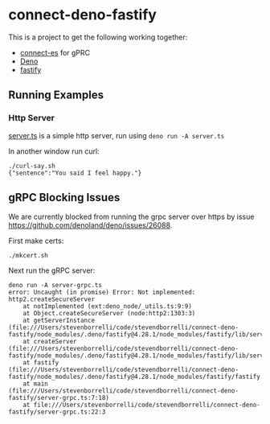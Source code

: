 # connect-deno-fastify

This is a project to get the following working together:

- [connect-es](https://connectrpc.com/docs/node/getting-started/) for gPRC
- [Deno](https://deno.com)
- [fastify](https://fastify.dev)

## Running Examples

### Http Server

[server.ts](server.ts) is a simple http server, run using `deno run -A server.ts`

In another window run curl:

```shell
./curl-say.sh 
{"sentence":"You said I feel happy."}    
```

## gRPC Blocking Issues

We are currently blocked from running the grpc server over https by issue
<https://github.com/denoland/deno/issues/26088>.

First make certs:

```shell
./mkcert.sh
```

Next run the gRPC server:

```shell
deno run -A server-grpc.ts 
error: Uncaught (in promise) Error: Not implemented: http2.createSecureServer
    at notImplemented (ext:deno_node/_utils.ts:9:9)
    at Object.createSecureServer (node:http2:1303:3)
    at getServerInstance (file:///Users/stevenborrelli/code/stevendborrelli/connect-deno-fastify/node_modules/.deno/fastify@4.28.1/node_modules/fastify/lib/server.js:350:24)
    at createServer (file:///Users/stevenborrelli/code/stevendborrelli/connect-deno-fastify/node_modules/.deno/fastify@4.28.1/node_modules/fastify/lib/server.js:25:18)
    at fastify (file:///Users/stevenborrelli/code/stevendborrelli/connect-deno-fastify/node_modules/.deno/fastify@4.28.1/node_modules/fastify/fastify.js:198:30)
    at main (file:///Users/stevenborrelli/code/stevendborrelli/connect-deno-fastify/server-grpc.ts:7:18)
    at file:///Users/stevenborrelli/code/stevendborrelli/connect-deno-fastify/server-grpc.ts:22:3
```
